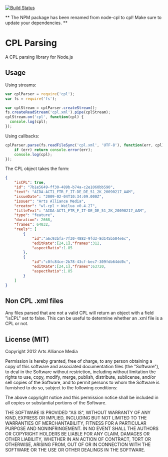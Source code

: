 [![Build Status](https://travis-ci.org/artsalliancemedia/node-cpl.png)](http://travis-ci.org/artsalliancemedia/node-cpl)

** The NPM package has been renamed from node-cpl to cpl! Make sure to update your dependencies. **

CPL Parsing
===========

A CPL parsing library for Node.js

Usage
-----

Using streams:

```javascript
var cplParser = require('cpl');
var fs = require('fs');

var cplStream = cplParser.createStream();
fs.createReadStream('cpl.xml').pipe(cplStream);
cplStream.on('cpl', function(cpl) {
  console.log(cpl);
});
```

Using callbacks:

```javascript
cplParser.parse(fs.readFileSync('cpl.xml', 'UTF-8'), function(err, cpl) {
    if (err) return console.error(err);
    console.log(cpl);
});
```

The CPL object takes the form:

```json
{	
	"isCPL": true,
	"id": "7b1e5649-ff30-489b-b74a-c2e1060bb590",
	"text": "AIDA-ACT1_FTR_F_IT-DE_DE_51_2K_20090217_AAM",
	"issueDate": "2009-02-04T10:34:09.000Z",
	"issuer": "Arts Alliance Media",
	"creator": "wl-cpl + Wailua v0.4.27",
	"titleText": "AIDA-ACT1_FTR_F_IT-DE_DE_51_2K_20090217_AAM",
	"type": "feature",
	"duration": 2668,
	"frames": 64032,
	"reels": [
		{
			"id":"a6c93bfa-7f30-4882-9fd3-8d145b504e6c",
			"editRate":[24,1],"frames":312,
			"aspectRatio":1.85
		},
		{
			"id":"c0fc84ce-2b78-43cf-bec7-309fdb64dd0c",
			"editRate":[24,1],"frames":63720,
			"aspectRatio":1.85
		}
	]
}
```

Non CPL .xml files
------------------
Any files parsed that are not a valid CPL will return an object with a field "isCPL" set to false. This can be useful to determine whether an .xml file is a CPL or not.

License (MIT)
-------------

Copyright 2012 Arts Alliance Media

Permission is hereby granted, free of charge, to any person obtaining a copy of this software and associated documentation files (the "Software"), to deal in the Software without restriction, including without limitation the rights to use, copy, modify, merge, publish, distribute, sublicense, and/or sell copies of the Software, and to permit persons to whom the Software is furnished to do so, subject to the following conditions:

The above copyright notice and this permission notice shall be included in all copies or substantial portions of the Software.

THE SOFTWARE IS PROVIDED "AS IS", WITHOUT WARRANTY OF ANY KIND, EXPRESS OR IMPLIED, INCLUDING BUT NOT LIMITED TO THE WARRANTIES OF MERCHANTABILITY, FITNESS FOR A PARTICULAR PURPOSE AND NONINFRINGEMENT. IN NO EVENT SHALL THE AUTHORS OR COPYRIGHT HOLDERS BE LIABLE FOR ANY CLAIM, DAMAGES OR OTHER LIABILITY, WHETHER IN AN ACTION OF CONTRACT, TORT OR OTHERWISE, ARISING FROM, OUT OF OR IN CONNECTION WITH THE SOFTWARE OR THE USE OR OTHER DEALINGS IN THE SOFTWARE.
